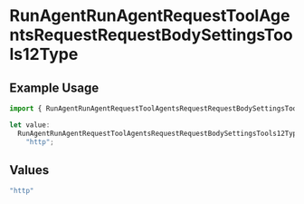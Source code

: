 # RunAgentRunAgentRequestToolAgentsRequestRequestBodySettingsTools12Type

## Example Usage

```typescript
import { RunAgentRunAgentRequestToolAgentsRequestRequestBodySettingsTools12Type } from "@orq-ai/node/models/operations";

let value:
  RunAgentRunAgentRequestToolAgentsRequestRequestBodySettingsTools12Type =
    "http";
```

## Values

```typescript
"http"
```